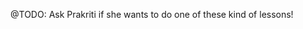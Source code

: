 <!-- https://leetcode.com/explore/learn/card/recursion-i/ -->

@TODO: Ask Prakriti if she wants to do one of these kind of lessons!
